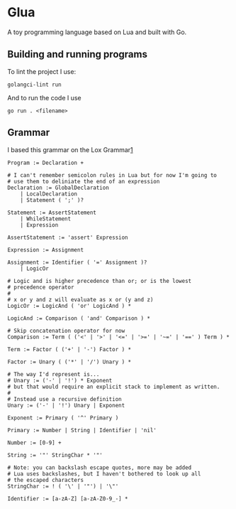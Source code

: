
# Glua

A toy programming language based on Lua and built with Go.

## Building and running programs

To lint the project I use:

```
golangci-lint run
```

And to run the code I use

```
go run . <filename>
```

## Grammar

I based this grammar on the Lox Grammar[1]

```
Program := Declaration +

# I can't remember semicolon rules in Lua but for now I'm going to
# use them to deliniate the end of an expression
Declaration := GlobalDeclaration
    | LocalDeclaration
    | Statement ( ';' )?

Statement := AssertStatement
    | WhileStatement
    | Expression

AssertStatement := 'assert' Expression

Expression := Assignment

Assignment := Identifier ( '=' Assignment )?
    | LogicOr

# Logic and is higher precedence than or; or is the lowest
# precedence operator
#
# x or y and z will evaluate as x or (y and z)
LogicOr := LogicAnd ( 'or' LogicAnd ) *

LogicAnd := Comparison ( 'and' Comparison ) *

# Skip concatenation operator for now
Comparison := Term ( ('<' | '>' | '<=' | '>=' | '~=' | '==' ) Term ) *

Term := Factor ( ('+' | '-') Factor ) *

Factor := Unary ( ('*' | '/') Unary ) *

# The way I'd represent is...
# Unary := ('-' | '!') * Exponent
# but that would require an explicit stack to implement as written.
#
# Instead use a recursive definition
Unary := ('-' | '!') Unary | Exponent

Exponent := Primary ( '^' Primary )

Primary := Number | String | Identifier | 'nil'

Number := [0-9] +

String := '"' StringChar * '"'

# Note: you can backslash escape quotes, more may be added
# Lua uses backslashes, but I haven't bothered to look up all
# the escaped characters
StringChar := ! ( '\' | '"') | '\"'

Identifier := [a-zA-Z] [a-zA-Z0-9_-] *
```

[1]: https://craftinginterpreters.com/appendix-i.html